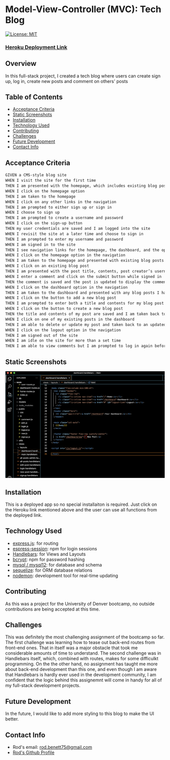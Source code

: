 # Model-View-Controller (MVC): Tech Blog

[![License: MIT](https://img.shields.io/badge/License-MIT-yellow.svg)](https://opensource.org/licenses/MIT)

### [Heroku Deployment Link]()
## Overview

In this full-stack project, I created a tech blog where users can create sign up, log in, create new posts and comment on others' posts

## Table of Contents

- [Acceptance Criteria](#acceptance-criteria)
- [Static Screenshots](#static-screenshots)
- [Installation](#installation)
- [Technology Used](#technology-used)
- [Contributing](#contributing)
- [Challenges](#challenges)
- [Future Development](#future-development)
- [Contact Info](#contact-info)

## Acceptance Criteria

```md
GIVEN a CMS-style blog site
WHEN I visit the site for the first time
THEN I am presented with the homepage, which includes existing blog posts if any have been posted; navigation links for the homepage and the dashboard; and the option to log in
WHEN I click on the homepage option
THEN I am taken to the homepage
WHEN I click on any other links in the navigation
THEN I am prompted to either sign up or sign in
WHEN I choose to sign up
THEN I am prompted to create a username and password
WHEN I click on the sign-up button
THEN my user credentials are saved and I am logged into the site
WHEN I revisit the site at a later time and choose to sign in
THEN I am prompted to enter my username and password
WHEN I am signed in to the site
THEN I see navigation links for the homepage, the dashboard, and the option to log out
WHEN I click on the homepage option in the navigation
THEN I am taken to the homepage and presented with existing blog posts that include the post title and the date created
WHEN I click on an existing blog post
THEN I am presented with the post title, contents, post creator’s username, and date created for that post and have the option to leave a comment
WHEN I enter a comment and click on the submit button while signed in
THEN the comment is saved and the post is updated to display the comment, the comment creator’s username, and the date created
WHEN I click on the dashboard option in the navigation
THEN I am taken to the dashboard and presented with any blog posts I have already created and the option to add a new blog post
WHEN I click on the button to add a new blog post
THEN I am prompted to enter both a title and contents for my blog post
WHEN I click on the button to create a new blog post
THEN the title and contents of my post are saved and I am taken back to an updated dashboard with my new blog post
WHEN I click on one of my existing posts in the dashboard
THEN I am able to delete or update my post and taken back to an updated dashboard
WHEN I click on the logout option in the navigation
THEN I am signed out of the site
WHEN I am idle on the site for more than a set time
THEN I am able to view comments but I am prompted to log in again before I can add, update, or delete comments
```

## Static Screenshots

<img width="1352" alt="Screenshot" src="Assets/screenshot-1.png">

## Installation
This is a deployed app so no special installaiton is required. Just click on the Heroku link mentioned above and the user can use all functions from the deployed link.

## Technology Used
- [express.js](https://expressjs.com/): for routing
- [espress-session](https://www.npmjs.com/package/express-session): npm for login sessions
- [Handlebars](https://handlebarsjs.com/): for Views and Layouts
- [bcrypt](https://www.npmjs.com/package/bcrypt): npm for password hashing
- [mysql / mysql12](https://www.npmjs.com/package/mysql2): for database and schema
- [sequelize](https://sequelize.org/): for ORM database relations
- [nodemon](https://www.npmjs.com/package/nodemon): development tool for real-time updating


## Contributing
As this was a project for the University of Denver bootcamp, no outside contributions are being accepted at this time.

## Challenges
This was definitely the most challenging assignment of the bootcamp so far.  The first challenge was learning how to tease out back-end routes from front-end ones.  That in itself was a major obstacle that took me considerable amounts of time to understand.  The second challenge was in Handlebars itself, which, combined with routes, makes for some difficulkt programming.  On the the other hand, no assignment has taught me more about back-end development than this one, and even though I am aware that Handlebars is hardly ever used in the development community, I am confident that the logic behind this assignemnt will come in handy for all of my full-stack development projects.

## Future Development
In the future, I would like to add more styling to this blog to make the UI better.

## Contact Info

- Rod's email: rod.benett75@gmail.com
- [Rod's Github Profile](https://github.com/RodBennett)